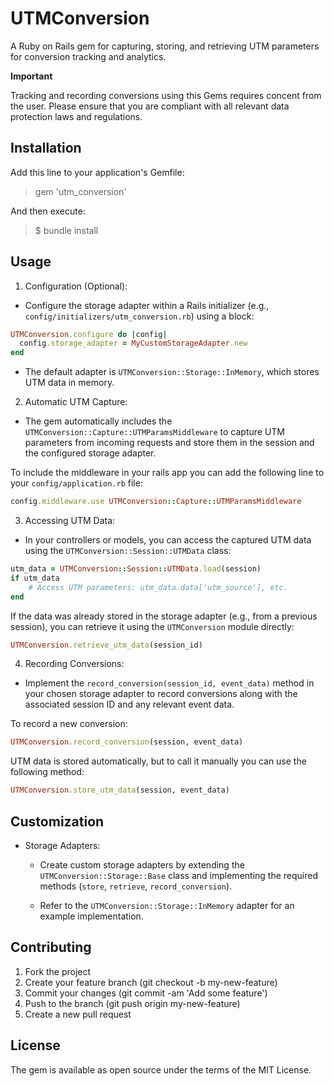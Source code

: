 # UTMConversion

A Ruby on Rails gem for capturing, storing, and retrieving UTM parameters for conversion tracking and analytics.

**Important**

Tracking and recording conversions using this Gems requires concent from the user. Please ensure that you are compliant with all relevant data protection laws and regulations.

## Installation

Add this line to your application's Gemfile:

> gem 'utm_conversion'

And then execute:

> $ bundle install

## Usage

1.  Configuration (Optional):

* Configure the storage adapter within a Rails initializer (e.g., `config/initializers/utm_conversion.rb`) using a block:

```ruby
UTMConversion.configure do |config|
  config.storage_adapter = MyCustomStorageAdapter.new
end
```

* The default adapter is `UTMConversion::Storage::InMemory`, which stores UTM data in memory.

2. Automatic UTM Capture:

* The gem automatically includes the `UTMConversion::Capture::UTMParamsMiddleware` to capture UTM parameters from incoming requests and store them in the session and the configured storage adapter.

To include the middleware in your rails app you can add the following line to your `config/application.rb` file:

```ruby
config.middleware.use UTMConversion::Capture::UTMParamsMiddleware
```

3. Accessing UTM Data:
* In your controllers or models, you can access the captured UTM data using the `UTMConversion::Session::UTMData` class:

```ruby
utm_data = UTMConversion::Session::UTMData.load(session)
if utm_data
    # Access UTM parameters: utm_data.data['utm_source'], etc.
end
```

If the data was already stored in the storage adapter (e.g., from a previous session), you can retrieve it using the `UTMConversion` module directly:

```ruby
UTMConversion.retrieve_utm_data(session_id)
```

4. Recording Conversions:

* Implement the `record_conversion(session_id, event_data)` method in your chosen storage adapter to record conversions along with the associated session ID and any relevant event data.

To record a new conversion:

```ruby
UTMConversion.record_conversion(session, event_data)
```

UTM data is stored automatically, but to call it manually you can use the following method:

```ruby
UTMConversion.store_utm_data(session, event_data)
```

## Customization

* Storage Adapters:
    * Create custom storage adapters by extending the `UTMConversion::Storage::Base` class and implementing the required methods (`store`, `retrieve`, `record_conversion`).

    * Refer to the `UTMConversion::Storage::InMemory` adapter for an example implementation.

## Contributing

1. Fork the project
2. Create your feature branch (git checkout -b my-new-feature)
3. Commit your changes (git commit -am 'Add some feature')
4. Push to the branch (git push origin my-new-feature)
5. Create a new pull request

## License

The gem is available as open source under the terms of the MIT License.